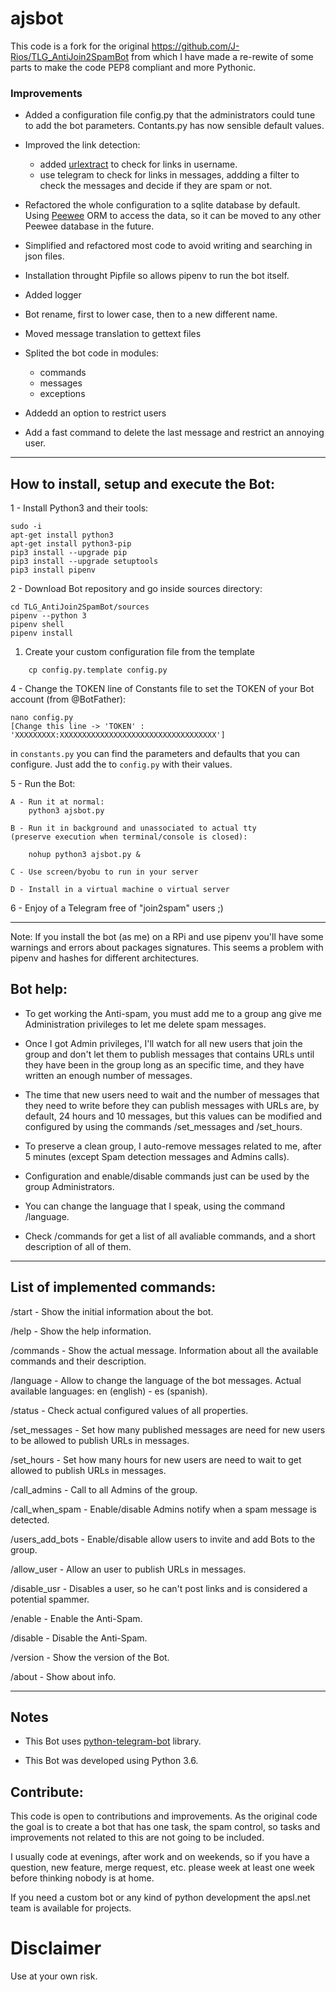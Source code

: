 # ajsbot

This code is a fork for the original https://github.com/J-Rios/TLG_AntiJoin2SpamBot
from which I have made a re-rewite of some parts to make the code PEP8 compliant
and more Pythonic.

### Improvements

* Added a configuration file config.py that the administrators could tune to add the bot parameters. Contants.py has
now sensible default values.

* Improved the link detection:
	* added [urlextract](https://github.com/lipoja/URLExtract) to check for links in username.
	* use telegram to check for links in messages, addding a filter to check the messages and decide if they are spam or not.
* Refactored the whole configuration to a sqlite database by default. Using [Peewee](http://docs.peewee-orm.com/en/latest/) ORM to access the data, so it can be moved to any other Peewee database in the future.

* Simplified and refactored most code to avoid writing and searching in json files.

* Installation throught Pipfile so allows pipenv to run the bot itself.

* Added logger

* Bot rename, first to lower case, then to a new different name.

* Moved message translation to gettext files
* Splited the bot code in modules:
	* commands
	* messages
	* exceptions
* Addedd an option to restrict users
* Add a fast command to delete the last message and restrict an annoying user.





-------------------------------------------------------------------------------------------------------------------------

## How to install, setup and execute the Bot:

1 - Install Python3 and their tools:
```
sudo -i
apt-get install python3
apt-get install python3-pip
pip3 install --upgrade pip
pip3 install --upgrade setuptools
pip3 install pipenv
```

2 - Download Bot repository and go inside sources directory:
```git clone https://github.com/aaloy/TLG_AntiJoin2SpamBot
cd TLG_AntiJoin2SpamBot/sources
pipenv --python 3
pipenv shell
pipenv install
```

1. Create your custom configuration file from the template
```
	cp config.py.template config.py
```

4 - Change the TOKEN line of Constants file to set the TOKEN of your Bot account (from @BotFather):

```
nano config.py
[Change this line -> 'TOKEN' : 'XXXXXXXXX:XXXXXXXXXXXXXXXXXXXXXXXXXXXXXXXXXXX']
```

in `constants.py` you can find the parameters and defaults that you can configure. Just add the to `config.py` with their values.


5 - Run the Bot:

```
A - Run it at normal:
	python3 ajsbot.py

B - Run it in background and unassociated to actual tty
(preserve execution when terminal/console is closed):

	nohup python3 ajsbot.py &

C - Use screen/byobu to run in your server

D - Install in a virtual machine o virtual server
```

6 - Enjoy of a Telegram free of "join2spam" users ;)

-------------------------------------------------------------------------------------------------------------------------

Note: If you install the bot (as me) on a RPi and use pipenv you'll have some warnings and errors about packages signatures. This seems a problem with pipenv and hashes for different architectures.

## Bot help:

- To get working the Anti-spam, you must add me to a group ang give me Administration privileges to let me delete spam messages.

- Once I got Admin privileges, I'll watch for all new users that join the group and don't let them to publish messages that contains URLs until they have been in the group long as an specific time, and they have written an enough number of messages.

- The time that new users need to wait and the number of messages that they need to write before they can publish messages with URLs are, by default, 24 hours and 10 messages, but this values can be modified and configured by using the commands /set_messages and /set_hours.

- To preserve a clean group, I auto-remove messages related to me, after 5 minutes (except Spam detection messages and Admins calls).

- Configuration and enable/disable commands just can be used by the group Administrators.

- You can change the language that I speak, using the command /language.

- Check /commands for get a list of all avaliable commands, and a short description of all of them.

-------------------------------------------------------------------------------------------------------------------------

## List of implemented commands:

/start - Show the initial information about the bot.

/help - Show the help information.

/commands - Show the actual message. Information about all the available commands and their description.

/language - Allow to change the language of the bot messages. Actual available languages: en (english) - es (spanish).

/status - Check actual configured values of all properties.

/set_messages - Set how many published messages are need for new users to be allowed to publish URLs in messages.

/set_hours - Set how many hours for new users are need to wait to get allowed to publish URLs in messages.

/call_admins - Call to all Admins of the group.

/call_when_spam - Enable/disable Admins notify when a spam message is detected.

/users_add_bots - Enable/disable allow users to invite and add Bots to the group.

/allow_user - Allow an user to publish URLs in messages.

/disable_usr - Disables a user, so he can't post links and is considered a potential spammer.

/enable - Enable the Anti-Spam.

/disable - Disable the Anti-Spam.

/version - Show the version of the Bot.

/about - Show about info.

-------------------------------------------------------------------------------------------------------------------------

## Notes

- This Bot uses [python-telegram-bot](https://github.com/python-telegram-bot/python-telegram-bot) library.

- This Bot was developed using Python 3.6.


## Contribute:

This code is open to contributions and improvements. As the original code the goal is to create a bot that has one task, the spam control, so tasks and improvements not related to this are not going to be included.

I usually code at evenings, after work and on weekends, so if you have a question, new feature, merge request, etc. please week at least one week before thinking nobody is at home.

If you need a custom bot or any kind of python development the apsl.net team is available for projects.

# Disclaimer

Use at your own risk.
